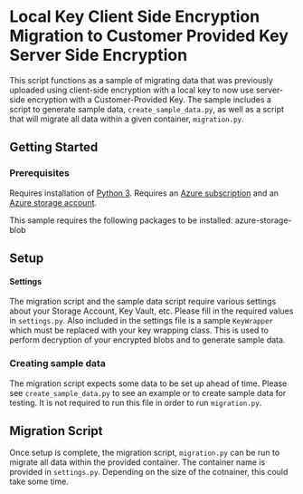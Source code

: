 # Local Key Client Side Encryption Migration to Customer Provided Key Server Side Encryption

This script functions as a sample of migrating data that was previously uploaded using client-side encryption with a local key to now use server-side encryption with a Customer-Provided Key. The sample includes a script to generate sample data, `create_sample_data.py`, as well as a script that will migrate all data within a given container, `migration.py`.

## Getting Started
### Prerequisites
Requires installation of [Python 3](https://www.python.org/downloads/). Requires an [Azure subscription](https://azure.microsoft.com/en-us/free/) and an [Azure storage account](https://docs.microsoft.com/en-us/azure/storage/common/storage-account-create?tabs=azure-portal).

This sample requires the following packages to be installed:
azure-storage-blob

## Setup
#### Settings
The migration script and the sample data script require various settings about your Storage Account, Key Vault, etc. Please fill in the required values in `settings.py`. Also included in the settings file is a sample `KeyWrapper` which must be replaced with your key wrapping class. This is used to perform decryption of your encrypted blobs and to generate sample data.

### Creating sample data
The migration script expects some data to be set up ahead of time. Please see `create_sample_data.py` to see an example or to create sample data for testing. It is not required to run this file in order to run `migration.py`.

## Migration Script
Once setup is complete, the migration script, `migration.py` can be run to migrate all data within the provided container. The container name is provided in `settings.py`. Depending on the size of the cotnainer, this could take some time.